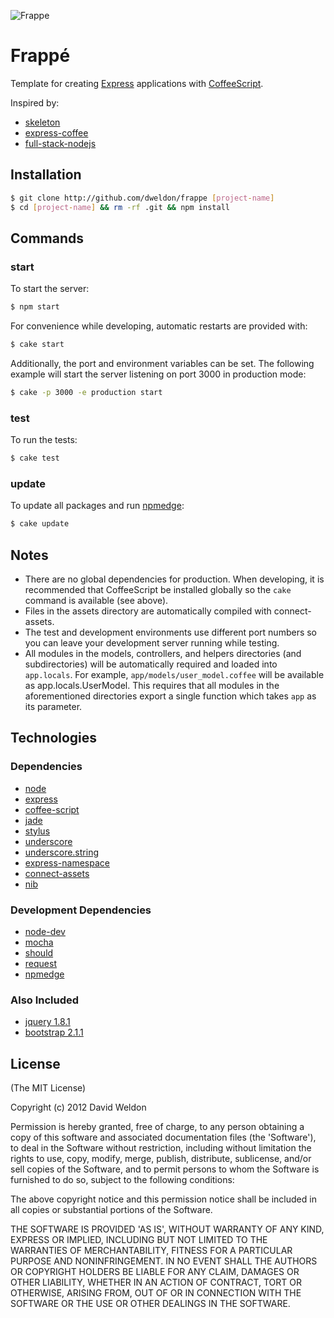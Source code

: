 ![Frappe](https://raw.github.com/dweldon/frappe/master/app/public/img/frappe.png)

# Frappé

Template for creating [Express](http://expressjs.com) applications with
[CoffeeScript](http://coffeescript.org).

Inspired by:
* [skeleton](https://github.com/EtienneLem/skeleton)
* [express-coffee](https://github.com/twilson63/express-coffee)
* [full-stack-nodejs](https://peepcode.com/screencasts/javascript)

## Installation

```sh
$ git clone http://github.com/dweldon/frappe [project-name]
$ cd [project-name] && rm -rf .git && npm install
```

## Commands

### start

To start the server:
```sh
$ npm start
```

For convenience while developing, automatic restarts are provided with:
```sh
$ cake start
```

Additionally, the port and environment variables can be set. The following
example will start the server listening on port 3000 in production mode:
```sh
$ cake -p 3000 -e production start
```

### test

To run the tests:
```sh
$ cake test
```

### update

To update all packages and run [npmedge](https://npmjs.org/package/npmedge):
```sh
$ cake update
```

## Notes

* There are no global dependencies for production. When developing, it is
recommended that CoffeeScript be installed globally so the `cake` command is
available (see above).
* Files in the assets directory are automatically compiled with connect-assets.
* The test and development environments use different port numbers so you can
leave your development server running while testing.
* All modules in the models, controllers, and helpers directories (and
subdirectories) will be automatically required and loaded into `app.locals`. For
example, `app/models/user_model.coffee` will be available as
app.locals.UserModel. This requires that all modules in the aforementioned
directories export a single function which takes `app` as its parameter.

## Technologies

### Dependencies

* [node](http://nodejs.org/)
* [express](https://github.com/visionmedia/express)
* [coffee-script](https://github.com/jashkenas/coffee-script)
* [jade](https://github.com/visionmedia/jade)
* [stylus](https://github.com/learnboost/stylus)
* [underscore](http://documentcloud.github.com/underscore/)
* [underscore.string](https://github.com/epeli/underscore.string)
* [express-namespace](https://github.com/visionmedia/express-namespace)
* [connect-assets](https://github.com/TrevorBurnham/connect-assets)
* [nib](https://github.com/visionmedia/nib)

### Development Dependencies

* [node-dev](https://github.com/fgnass/node-dev)
* [mocha](https://github.com/visionmedia/mocha)
* [should](https://github.com/visionmedia/should.js)
* [request](https://github.com/mikeal/request)
* [npmedge](https://npmjs.org/package/npmedge)

### Also Included

* [jquery 1.8.1](http://jquery.com/)
* [bootstrap 2.1.1](http://twitter.github.com/bootstrap/)

## License

(The MIT License)

Copyright (c) 2012 David Weldon

Permission is hereby granted, free of charge, to any person obtaining
a copy of this software and associated documentation files (the
'Software'), to deal in the Software without restriction, including
without limitation the rights to use, copy, modify, merge, publish,
distribute, sublicense, and/or sell copies of the Software, and to
permit persons to whom the Software is furnished to do so, subject to
the following conditions:

The above copyright notice and this permission notice shall be
included in all copies or substantial portions of the Software.

THE SOFTWARE IS PROVIDED 'AS IS', WITHOUT WARRANTY OF ANY KIND,
EXPRESS OR IMPLIED, INCLUDING BUT NOT LIMITED TO THE WARRANTIES OF
MERCHANTABILITY, FITNESS FOR A PARTICULAR PURPOSE AND NONINFRINGEMENT.
IN NO EVENT SHALL THE AUTHORS OR COPYRIGHT HOLDERS BE LIABLE FOR ANY
CLAIM, DAMAGES OR OTHER LIABILITY, WHETHER IN AN ACTION OF CONTRACT,
TORT OR OTHERWISE, ARISING FROM, OUT OF OR IN CONNECTION WITH THE
SOFTWARE OR THE USE OR OTHER DEALINGS IN THE SOFTWARE.
